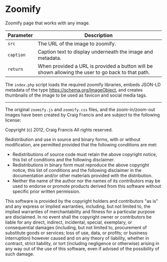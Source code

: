 # Zoomify

Zoomify page that works with any image.

| Parameter | Description                                                                                       |
| --------- | ------------------------------------------------------------------------------------------------- |
| `src`     | The URL of the image to zoomify.                                                                  |
| `caption` | Caption text to display underneath the image and metadata.                                        |
| `return`  | When provided a URL is provided a button will be shown allowing the user to go back to that path. |

The `index.php` script loads the required zoomify libraries, embeds JSON-LD metadata of the type https://schema.org/ImageObject, and creates thumbnails of the image to be used as favicon and social media tags.


---
The original `zoomify.js` and `zoomify.css` files, and the zoom-in/zoom-out images have been created by Craig Francis and are subject to the following license:

Copyright (c) 2012, Craig Francis All rights reserved.

Redistribution and use in source and binary forms,
with or without modification, are permitted provided
that the following conditions are met:

 * Redistributions of source code must retain the
   above copyright notice, this list of
   conditions and the following disclaimer.
 * Redistributions in binary form must reproduce
   the above copyright notice, this list of
   conditions and the following disclaimer in the
   documentation and/or other materials provided
   with the distribution.
 * Neither the name of the author nor the names
   of its contributors may be used to endorse or
   promote products derived from this software
   without specific prior written permission.

This software is provided by the copyright holders
and contributors "as is" and any express or implied
warranties, including, but not limited to, the
implied warranties of merchantability and fitness
for a particular purpose are disclaimed. In no event
shall the copyright owner or contributors be liable
for any direct, indirect, incidental, special,
exemplary, or consequential damages (including, but
not limited to, procurement of substitute goods or
services; loss of use, data, or profits; or business
interruption) however caused and on any theory of
liability, whether in contract, strict liability, or
tort (including negligence or otherwise) arising in
any way out of the use of this software, even if
advised of the possibility of such damage.
